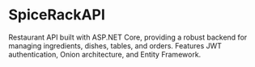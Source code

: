 # SpiceRackAPI
Restaurant API built with ASP.NET Core, providing a robust backend for managing ingredients, dishes, tables, and orders. Features JWT authentication, Onion architecture, and Entity Framework.
